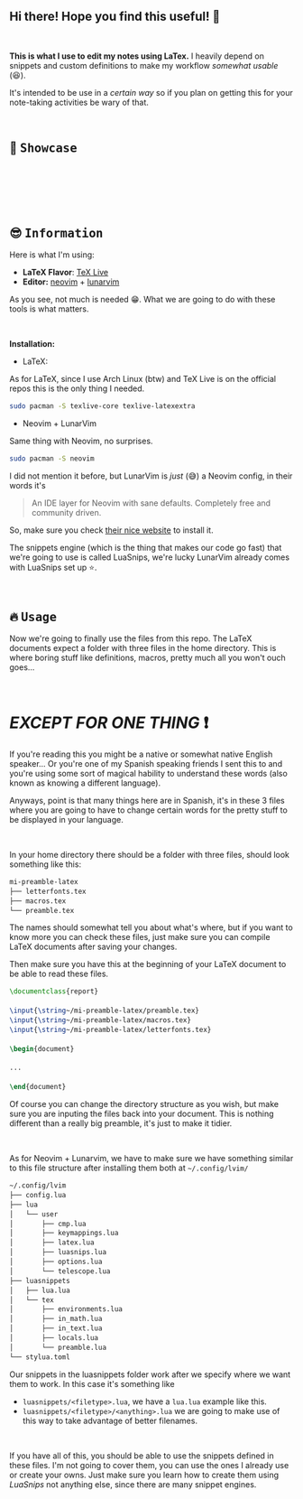## Hi there! Hope you find this useful! :sparkling_heart:

<br>

<b>This is what I use to edit my notes using LaTex.</b> I heavily depend on snippets and custom definitions to make my workflow *_somewhat usable_* (:satisfied:).  

It's intended to be use in a *_certain way_* so if you plan on getting this for your note-taking activities be wary of that.

<br>

## :star2: <samp>Showcase</samp>

<p align="center">
<a href="#table-of-contents"<img style="padding: 0 10px;" src="assets/toc.png"></a>
<a href="#custom-definitions"<img style="padding: 0 10px;" src="assets/body.png"></a>
</p>

<p align="center">
<a href="#how-code-looks"<img style="padding: 0 10px;" src="assets/code.png"></a>
<a href="how-snippet-looks"<img style="padding: 0 10px;" src="assets/gif.gif"></a>
</p>

<br>

## :sunglasses: <samp>Information</samp>

Here is what I'm using:

- **LaTeX Flavor**: [TeX Live](http://tug.org/texlive/)   
- **Editor:** [neovim](https://github.com/neovim/neovim) + [lunarvim](https://github.com/LunarVim/LunarVim)

As you see, not much is needed :grin:. What we are going to do with these tools is what matters.

<br>

<b>Installation:</b>

- LaTeX:

As for LaTeX, since I use Arch Linux (btw) and TeX Live is on the official repos this is the only thing I needed.

```sh
sudo pacman -S texlive-core texlive-latexextra
```

- Neovim + LunarVim

Same thing with Neovim, no surprises.

```sh
sudo pacman -S neovim
```

I did not mention it before, but LunarVim is *_just_* (:sweat_smile:) a Neovim config, in their words it's 

>An IDE layer for Neovim with sane defaults. Completely free and community driven.

So, make sure you check [their nice website](https://www.lunarvim.org/es/) to install it. 

The snippets engine (which is the thing that makes our code go fast) that we're going to use is called LuaSnips, we're lucky LunarVim already comes with LuaSnips set up :star:.

<br>

## :fire: <samp>Usage</samp>

Now we're going to finally use the files from this repo. The LaTeX documents expect a folder with three files in the home directory. This is where boring stuff like definitions, macros, pretty much all you won't ouch goes... 

<br>

# *_EXCEPT FOR ONE THING_* :exclamation:

If you're reading this you might be a native or somewhat native English speaker... Or you're one of my Spanish speaking friends I sent this to and you're using some sort of magical hability to understand these words (also known as knowing a different language).

Anyways, point is that many things here are in Spanish, it's in these 3 files where you are going to have to change certain words for the pretty stuff to be displayed in your language.

<br>

In your home directory there should be a folder with three files, should look something like this:
```sh
mi-preamble-latex
├── letterfonts.tex
├── macros.tex
└── preamble.tex
```

The names should somewhat tell you about what's where, but if you want to know more you can check these files, just make sure you can compile LaTeX documents after saving your changes. 

Then make sure you have this at the beginning of your LaTeX document to be able to read these files.

```tex
\documentclass{report}

\input{\string~/mi-preamble-latex/preamble.tex}
\input{\string~/mi-preamble-latex/macros.tex}
\input{\string~/mi-preamble-latex/letterfonts.tex}

\begin{document}

...

\end{document}
```

Of course you can change the directory structure as you wish, but make sure you are inputing the files back into your document. This is nothing different than a really big preamble, it's just to make it tidier.

<br>

As for Neovim + Lunarvim, we have to make sure we have something similar to this file structure after installing them both at `~/.config/lvim/`

```sh
~/.config/lvim
├── config.lua
├── lua
│   └── user
│       ├── cmp.lua
│       ├── keymappings.lua
│       ├── latex.lua
│       ├── luasnips.lua
│       ├── options.lua
│       └── telescope.lua
├── luasnippets
│   ├── lua.lua
│   └── tex
│       ├── environments.lua
│       ├── in_math.lua
│       ├── in_text.lua
│       ├── locals.lua
│       └── preamble.lua
└── stylua.toml

```

Our snippets in the luasnippets folder work after we specify where we want them to work. In this case it's something like

- `luasnippets/<filetype>.lua`, we have a `lua.lua` example like this.
- `luasnippets/<filetype>/<anything>.lua` we are going to make use of this way to take advantage of better filenames.

<br>

If you have all of this, you should be able to use the snippets defined in these files. I'm not going to cover them, you can use the ones I already use or create your owns. Just make sure you learn how to create them using *LuaSnips* not anything else, since there are many snippet engines.


